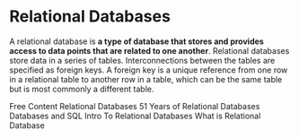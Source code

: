# Relational Databases

A relational database is **a type of database that stores and provides access to data points that are related to one another**. Relational databases store data in a series of tables. Interconnections between the tables are specified as foreign keys. A foreign key is a unique reference from one row in a relational table to another row in a table, which can be the same table but is most commonly a different table.

<ResourceGroupTitle>Free Content</ResourceGroupTitle>
<BadgeLink colorScheme='yellow' badgeText='Read' href='https://www.ibm.com/cloud/learn/relational-databases'>Relational Databases</BadgeLink>
<BadgeLink colorScheme='yellow' badgeText='Read' href='https://learnsql.com/blog/codd-article-databases/'>51 Years of Relational Databases</BadgeLink>
<BadgeLink colorScheme='yellow' badgeText='Read' href='https://www.edx.org/course/databases-5-sql'>Databases and SQL</BadgeLink>
<BadgeLink colorScheme='yellow' badgeText='Read' href='https://www.udacity.com/course/intro-to-relational-databases--ud197'>Intro To Relational Databases</BadgeLink>
<BadgeLink badgeText='Watch' href='https://youtu.be/OqjJjpjDRLc'>What is Relational Database</BadgeLink>
